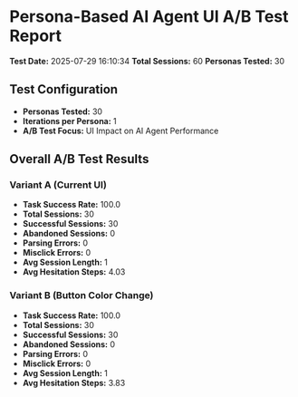 # Persona-Based AI Agent UI A/B Test Report
**Test Date:** 2025-07-29 16:10:34
**Total Sessions:** 60
**Personas Tested:** 30

## Test Configuration
- **Personas Tested:** 30
- **Iterations per Persona:** 1
- **A/B Test Focus:** UI Impact on AI Agent Performance

## Overall A/B Test Results
### Variant A (Current UI)
- **Task Success Rate:** 100.0
- **Total Sessions:** 30
- **Successful Sessions:** 30
- **Abandoned Sessions:** 0
- **Parsing Errors:** 0
- **Misclick Errors:** 0
- **Avg Session Length:** 1
- **Avg Hesitation Steps:** 4.03

### Variant B (Button Color Change)
- **Task Success Rate:** 100.0
- **Total Sessions:** 30
- **Successful Sessions:** 30
- **Abandoned Sessions:** 0
- **Parsing Errors:** 0
- **Misclick Errors:** 0
- **Avg Session Length:** 1
- **Avg Hesitation Steps:** 3.83
